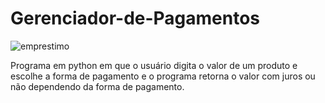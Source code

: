 # Gerenciador-de-Pagamentos
![emprestimo](https://user-images.githubusercontent.com/121234114/217848946-86b4ec48-f30a-4bc3-a36e-a9d3556a4e00.png)

Programa em python em que o usuário digita o valor de um produto e escolhe a forma de pagamento e o programa retorna o valor com juros ou não dependendo da forma de pagamento.
